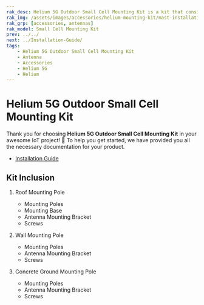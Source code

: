```yaml
---
rak_desc: Helium 5G Outdoor Small Cell Mounting Kit is a kit that consists of three installation options depending on the location - roof, ground, & wall.
rak_img: /assets/images/accessories/helium-mounting-kit/mast-installation-home.png
rak_grp: [accessories, antennas]
rak_model: Small Cell Mounting Kit
prev: ../../
next: ../Installation-Guide/
tags:
    - Helium 5G Outdoor Small Cell Mounting Kit
    - Antenna
    - Accessories
    - Helium 5G
    - Helium
---
```


# Helium 5G Outdoor Small Cell Mounting Kit

Thank you for choosing **Helium 5G Outdoor Small Cell Mounting Kit** in your awesome IoT project! 🎉 To help you get started, we have provided you all the necessary documentation for your product.

* [Installation Guide](../Installation-Guide/)


## Kit Inclusion

1. Roof Mounting Pole
    - Mounting Poles
    - Mounting Base
    - Antenna Mounting Bracket
    - Screws

2. Wall Mounting Pole
    - Mounting Poles
    - Antenna Mounting Bracket
    - Screws

3. Concrete Ground Mounting Pole
    - Mounting Poles
    - Antenna Mounting Bracket
    - Screws



